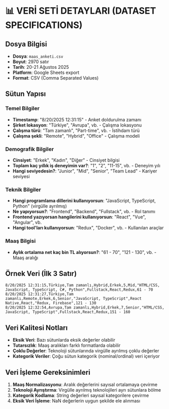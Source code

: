 # 📊 VERİ SETİ DETAYLARI (DATASET SPECIFICATIONS)

## Dosya Bilgisi
- **Dosya**: `maas_anketi.csv`
- **Boyut**: 2970 satır
- **Tarih**: 20-21 Ağustos 2025
- **Platform**: Google Sheets export
- **Format**: CSV (Comma Separated Values)

## Sütun Yapısı

### Temel Bilgiler
- **Timestamp**: "8/20/2025 12:31:15" - Anket doldurulma zamanı
- **Şirket lokasyon**: "Türkiye", "Avrupa", vb. - Çalışma lokasyonu
- **Çalışma türü**: "Tam zamanlı", "Part-time", vb. - İstihdam türü
- **Çalışma şekli**: "Remote", "Hybrid", "Office" - Çalışma modeli

### Demografik Bilgiler
- **Cinsiyet**: "Erkek", "Kadın", "Diğer" - Cinsiyet bilgisi
- **Toplam kaç yıllık iş deneyimin var?**: "1", "2", "11-15", vb. - Deneyim yılı
- **Hangi seviyedesin?**: "Junior", "Mid", "Senior", "Team Lead" - Kariyer seviyesi

### Teknik Bilgiler
- **Hangi programlama dillerini kullanıyorsun**: "JavaScript, TypeScript, Python" (virgülle ayrılmış)
- **Ne yapıyorsun?**: "Frontend", "Backend", "Fullstack", vb. - Rol tanımı
- **Frontend yazıyorsan hangilerini kullanıyorsun**: "React", "Vue", "Angular", vb.
- **Hangi tool'ları kullanıyorsun**: "Redux", "Docker", vb. - Kullanılan araçlar

### Maaş Bilgisi
- **Aylık ortalama net kaç bin TL alıyorsun?**: "61 - 70", "121 - 130", vb. - Maaş aralığı

## Örnek Veri (İlk 3 Satır)
```csv
8/20/2025 12:31:15,Türkiye,Tam zamanlı,Hybrid,Erkek,5,Mid,"HTML/CSS, JavaScript, TypeScript, C#, Python",Fullstack,React,Redux,61 - 70
8/20/2025 12:31:27,Türkiye,Tam zamanlı,Remote,Erkek,6,Senior,"JavaScript, TypeScript",React Native,React,"Redux, Firebase",121 - 130
8/20/2025 12:32:54,Avrupa,Tam zamanlı,Hybrid,Erkek,7,Senior,"HTML/CSS, JavaScript, TypeScript",Fullstack,React,Redux,151 - 160
```

## Veri Kalitesi Notları
- **Eksik Veri**: Bazı sütunlarda eksik değerler olabilir
- **Tutarsızlık**: Maaş aralıkları farklı formatlarda olabilir
- **Çoklu Değerler**: Teknoloji sütunlarında virgülle ayrılmış çoklu değerler
- **Kategorik Veriler**: Çoğu sütun kategorik (nominal/ordinal) veri içeriyor

## Veri İşleme Gereksinimleri
1. **Maaş Normalizasyonu**: Aralık değerlerini sayısal ortalamaya çevirme
2. **Teknoloji Ayrıştırma**: Virgülle ayrılmış teknolojileri ayrı sütunlara bölme
3. **Kategorik Kodlama**: String değerleri sayısal kategorilere çevirme
4. **Eksik Veri İşleme**: NaN değerlerin uygun şekilde ele alınması
